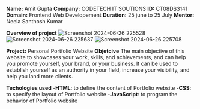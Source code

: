 **Name:** Amit Gupta
**Company:** CODETECH IT SOUTIONS
**ID:** CT08DS3141
**Domain:** Frontend Web Developement
**Duration:** 25 june to 25 July
**Mentor:** Neela Santhosh Kumar


**Overview of project**
![Screenshot 2024-06-26 225528](https://github.com/amitgupta226571/CODETECH-Task2/assets/163492672/2ae3ce89-d4d6-4d85-9f3b-28882c0ad0a1)
![Screenshot 2024-06-26 225637](https://github.com/amitgupta226571/CODETECH-Task2/assets/163492672/c66e2047-e3f8-4d31-8f24-d967b5245432)
![Screenshot 2024-06-26 225708](https://github.com/amitgupta226571/CODETECH-Task2/assets/163492672/ccf410f7-c83c-44ec-87e2-24dfa2925775)



**Project:** Personal Portfolio Website
**Objetcive**
The main objective of this website to showcases your work, skills, and achievements, and can help you promote yourself, your brand, or your business. It can be used to establish yourself as an authority in your field, increase your visibility, and help you land more clients.

**Techologies used**
-**HTML**: to define the content of Portfolio website
-**CSS**: to specify the layout of Portfolio website
-**JavaScript**: to program the behavior of Portfolio website
